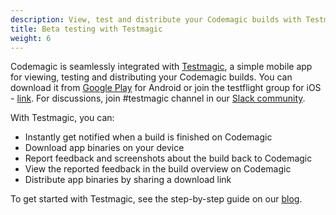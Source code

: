 ```yaml
---
description: View, test and distribute your Codemagic builds with Testmagic
title: Beta testing with Testmagic
weight: 6
---
```


Codemagic is seamlessly integrated with [Testmagic](https://testmagic.io/), a simple mobile app for viewing, testing and distributing your Codemagic builds. You can download it from [Google Play](https://play.google.com/store/apps/details?id=io.nevercode.testmagic&hl=en) for Android or join the testflight group for iOS - [link](https://testflight.apple.com/join/lEQLSjoe). For discussions, join #testmagic channel in our [Slack community](https://join.slack.com/t/flutterci/shared_invite/enQtNDcwODIzMjM4MzI2LWJhNWRkMjZlMjk1YzgzNGUwZjQ5NmUxYTI3YjQzODdlMGU1Nzg5OWQ3NGM3NDdhNGIyNjY1YTUzZTgyNTJkMTc).

With Testmagic, you can:

- Instantly get notified when a build is finished on Codemagic
- Download app binaries on your device
- Report feedback and screenshots about the build back to Codemagic
- View the reported feedback in the build overview on Codemagic
- Distribute app binaries by sharing a download link

To get started with Testmagic, see the step-by-step guide on our [blog](https://blog.codemagic.io/getting-started-with-testmagic/ 'Getting started with Testmagic').
